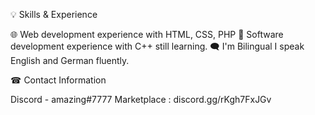 💡 Skills & Experience

🌐 Web development experience with HTML, CSS, PHP
🔩 Software development experience with C++ still learning.
🗨 I'm Bilingual I speak English and German fluently.

☎ Contact Information

Discord - amazing#7777
Marketplace : discord.gg/rKgh7FxJGv
